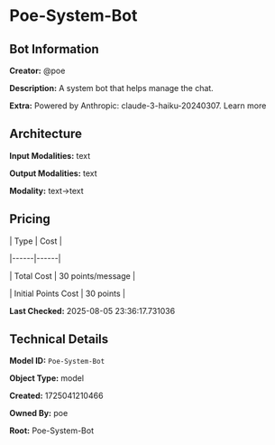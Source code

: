 # Poe-System-Bot

## Bot Information

**Creator:** @poe

**Description:** A system bot that helps manage the chat.

**Extra:** Powered by Anthropic: claude-3-haiku-20240307. Learn more


## Architecture

**Input Modalities:** text

**Output Modalities:** text

**Modality:** text->text


## Pricing

| Type | Cost |

|------|------|

| Total Cost | 30 points/message |

| Initial Points Cost | 30 points |


**Last Checked:** 2025-08-05 23:36:17.731036


## Technical Details

**Model ID:** `Poe-System-Bot`

**Object Type:** model

**Created:** 1725041210466

**Owned By:** poe

**Root:** Poe-System-Bot

